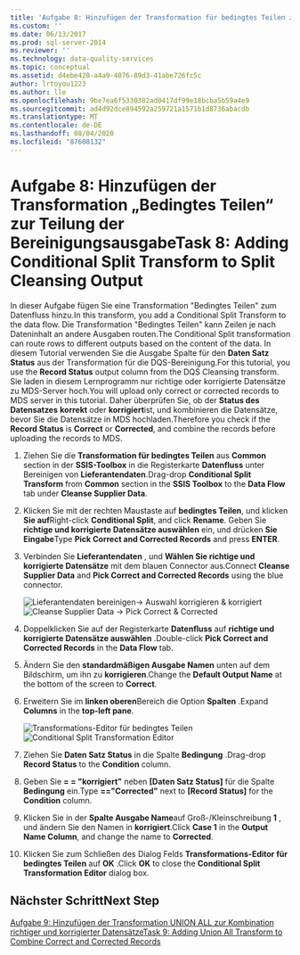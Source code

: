 ```yaml
---
title: 'Aufgabe 8: Hinzufügen der Transformation für bedingtes Teilen zum Aufteilen der Bereinigungs Ausgabe Microsoft-Dokumentation'
ms.custom: ''
ms.date: 06/13/2017
ms.prod: sql-server-2014
ms.reviewer: ''
ms.technology: data-quality-services
ms.topic: conceptual
ms.assetid: d4ebe420-a4a9-4076-89d3-41abe726fc5c
author: lrtoyou1223
ms.author: lle
ms.openlocfilehash: 9be7ea6f5330382ad0417df99e18bcba5b59a4e9
ms.sourcegitcommit: ad4d92dce894592a259721a1571b1d8736abacdb
ms.translationtype: MT
ms.contentlocale: de-DE
ms.lasthandoff: 08/04/2020
ms.locfileid: "87608132"
---
```

# <a name="task-8-adding-conditional-split-transform-to-split-cleansing-output"></a><span data-ttu-id="ba9d6-102">Aufgabe 8: Hinzufügen der Transformation „Bedingtes Teilen“ zur Teilung der Bereinigungsausgabe</span><span class="sxs-lookup"><span data-stu-id="ba9d6-102">Task 8: Adding Conditional Split Transform to Split Cleansing Output</span></span>
  <span data-ttu-id="ba9d6-103">In dieser Aufgabe fügen Sie eine Transformation "Bedingtes Teilen" zum Datenfluss hinzu.</span><span class="sxs-lookup"><span data-stu-id="ba9d6-103">In this transform, you add a Conditional Split Transform to the data flow.</span></span> <span data-ttu-id="ba9d6-104">Die Transformation "Bedingtes Teilen" kann Zeilen je nach Dateninhalt an andere Ausgaben routen.</span><span class="sxs-lookup"><span data-stu-id="ba9d6-104">The Conditional Split transformation can route rows to different outputs based on the content of the data.</span></span> <span data-ttu-id="ba9d6-105">In diesem Tutorial verwenden Sie die Ausgabe Spalte für den **Daten Satz Status** aus der Transformation für die DQS-Bereinigung.</span><span class="sxs-lookup"><span data-stu-id="ba9d6-105">For this tutorial, you use the **Record Status** output column from the DQS Cleansing transform.</span></span> <span data-ttu-id="ba9d6-106">Sie laden in diesem Lernprogramm nur richtige oder korrigierte Datensätze zu MDS-Server hoch.</span><span class="sxs-lookup"><span data-stu-id="ba9d6-106">You will upload only correct or corrected records to MDS server in this tutorial.</span></span> <span data-ttu-id="ba9d6-107">Daher überprüfen Sie, ob der **Status des Datensatzes** **korrekt** oder **korrigiert**ist, und kombinieren die Datensätze, bevor Sie die Datensätze in MDS hochladen.</span><span class="sxs-lookup"><span data-stu-id="ba9d6-107">Therefore you check if the **Record Status** is **Correct** or **Corrected**, and combine the records before uploading the records to MDS.</span></span>  
  
1.  <span data-ttu-id="ba9d6-108">Ziehen Sie die **Transformation für bedingtes Teilen** aus **Common** section in der **SSIS-Toolbox** in die Registerkarte **Datenfluss** unter Bereinigen von **Lieferantendaten**.</span><span class="sxs-lookup"><span data-stu-id="ba9d6-108">Drag-drop **Conditional Split Transform** from **Common** section in the **SSIS Toolbox** to the **Data Flow** tab under **Cleanse Supplier Data**.</span></span>  
  
2.  <span data-ttu-id="ba9d6-109">Klicken Sie mit der rechten Maustaste auf **bedingtes Teilen**, und klicken **Sie auf**</span><span class="sxs-lookup"><span data-stu-id="ba9d6-109">Right-click **Conditional Split**, and click **Rename**.</span></span> <span data-ttu-id="ba9d6-110">Geben Sie **richtige und korrigierte Datensätze auswählen** ein, und drücken **Sie Eingabe**</span><span class="sxs-lookup"><span data-stu-id="ba9d6-110">Type **Pick Correct and Corrected Records** and press **ENTER**.</span></span>  
  
3.  <span data-ttu-id="ba9d6-111">Verbinden Sie **Lieferantendaten** , und **Wählen Sie richtige und korrigierte Datensätze** mit dem blauen Connector aus.</span><span class="sxs-lookup"><span data-stu-id="ba9d6-111">Connect **Cleanse Supplier Data** and **Pick Correct and Corrected Records** using the blue connector.</span></span>  
  
     <span data-ttu-id="ba9d6-112">![Lieferantendaten bereinigen-> Auswahl korrigieren & korrigiert](../../2014/tutorials/media/et-addingcsttosplitcleansingoutput-01.jpg "Lieferantendaten bereinigen -> Richtige auswählen & Korrigiert")</span><span class="sxs-lookup"><span data-stu-id="ba9d6-112">![Cleanse Supplier Data -> Pick Correct & Corrected](../../2014/tutorials/media/et-addingcsttosplitcleansingoutput-01.jpg "Cleanse Supplier Data -> Pick Correct & Corrected")</span></span>  
  
4.  <span data-ttu-id="ba9d6-113">Doppelklicken Sie auf der Registerkarte **Datenfluss** auf **richtige und korrigierte Datensätze auswählen** .</span><span class="sxs-lookup"><span data-stu-id="ba9d6-113">Double-click **Pick Correct and Corrected Records** in the **Data Flow** tab.</span></span>  
  
5.  <span data-ttu-id="ba9d6-114">Ändern Sie den **standardmäßigen Ausgabe Namen** unten auf dem Bildschirm, um ihn zu **korrigieren**.</span><span class="sxs-lookup"><span data-stu-id="ba9d6-114">Change the **Default Output Name** at the bottom of the screen to **Correct**.</span></span>  
  
6.  <span data-ttu-id="ba9d6-115">Erweitern Sie im **linken oberen**Bereich die Option **Spalten** .</span><span class="sxs-lookup"><span data-stu-id="ba9d6-115">Expand **Columns** in the **top-left pane**.</span></span>  
  
     <span data-ttu-id="ba9d6-116">![Transformations-Editor für bedingtes Teilen](../../2014/tutorials/media/et-addingcsttosplitcleansingoutput-02.jpg "Transformations-Editor für bedingtes Teilen")</span><span class="sxs-lookup"><span data-stu-id="ba9d6-116">![Conditional Split Transformation Editor](../../2014/tutorials/media/et-addingcsttosplitcleansingoutput-02.jpg "Conditional Split Transformation Editor")</span></span>  
  
7.  <span data-ttu-id="ba9d6-117">Ziehen Sie **Daten Satz Status** in die Spalte **Bedingung** .</span><span class="sxs-lookup"><span data-stu-id="ba9d6-117">Drag-drop **Record Status** to the **Condition** column.</span></span>  
  
8.  <span data-ttu-id="ba9d6-118">Geben Sie **= = "korrigiert"** neben **[Daten Satz Status]** für die Spalte **Bedingung** ein.</span><span class="sxs-lookup"><span data-stu-id="ba9d6-118">Type **=="Corrected"** next to **[Record Status]** for the **Condition** column.</span></span>  
  
9. <span data-ttu-id="ba9d6-119">Klicken Sie in der **Spalte Ausgabe Name**auf Groß-/Kleinschreibung **1** , und ändern Sie den Namen in **korrigiert**.</span><span class="sxs-lookup"><span data-stu-id="ba9d6-119">Click **Case 1** in the **Output Name Column**, and change the name to **Corrected**.</span></span>  
  
10. <span data-ttu-id="ba9d6-120">Klicken Sie zum Schließen des Dialog Felds **Transformations-Editor für bedingtes Teilen** auf **OK** .</span><span class="sxs-lookup"><span data-stu-id="ba9d6-120">Click **OK** to close the **Conditional Split Transformation Editor** dialog box.</span></span>  
  
## <a name="next-step"></a><span data-ttu-id="ba9d6-121">Nächster Schritt</span><span class="sxs-lookup"><span data-stu-id="ba9d6-121">Next Step</span></span>  
 [<span data-ttu-id="ba9d6-122">Aufgabe 9: Hinzufügen der Transformation UNION ALL zur Kombination richtiger und korrigierter Datensätze</span><span class="sxs-lookup"><span data-stu-id="ba9d6-122">Task 9: Adding Union All Transform to Combine Correct and Corrected Records</span></span>](../../2014/tutorials/task-9-adding-union-all-transform-to-combine-correct-and-corrected-records.md)  
  
  
